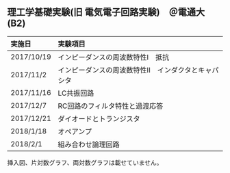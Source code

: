 ## 理工学基礎実験(旧 電気電子回路実験)　＠電通大(B2)

|実施日|実験項目|
|:--|:--|
|2017/10/19|インピーダンスの周波数特性Ⅰ　抵抗|
|2017/11/2|インピーダンスの周波数特性Ⅱ　インダクタとキャパシタ|
|2017/11/16|LC共振回路|
|2017/12/7|RC回路のフィルタ特性と過渡応答|
|2017/12/21|ダイオードとトランジスタ|
|2018/1/18|オペアンプ|
|2018/2/1|組み合わせ論理回路|

挿入図、片対数グラフ、両対数グラフは載せていません。
